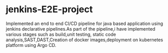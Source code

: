 # jenkins-E2E-project
Implemented an end to end CI/CD pipeline for java based application using jenkins declarative pipelines.As part of the pipeline,i have implemented various stages such as build,unit testing, static code analysis,SAST,DAST,Creation of docker images,deployment on kubernetes platform using Argo CD.
